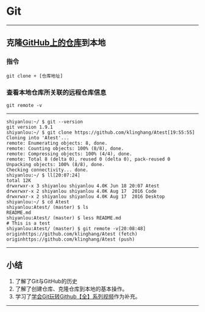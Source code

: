 # Git 
****  
## 克隆[GitHub上的仓库](https://github.com/klinghang/Atest)到本地   
### 指令  
	git clone + [仓库地址]  
### 查看本地仓库所关联的远程仓库信息  
	git remote -v 
****   
	shiyanlou:~/ $ git --version          
	git version 1.9.1
	shiyanlou:~/ $ git clone https://github.com/klinghang/Atest[19:55:55]
	Cloning into 'Atest'...
	remote: Enumerating objects: 8, done.
	remote: Counting objects: 100% (8/8), done.
	remote: Compressing objects: 100% (4/4), done.
	remote: Total 8 (delta 0), reused 0 (delta 0), pack-reused 0
	Unpacking objects: 100% (8/8), done.
	Checking connectivity... done.
	shiyanlou:~/ $ ll[20:07:24]
	total 12K
	drwxrwxr-x 3 shiyanlou shiyanlou 4.0K Jun 18 20:07 Atest
	drwxrwxr-x 2 shiyanlou shiyanlou 4.0K Aug 17  2016 Code
	drwxrwxr-x 2 shiyanlou shiyanlou 4.0K Aug 17  2016 Desktop
	shiyanlou:~/ $ cd Atest 
	shiyanlou:Atest/ (master) $ ls
	README.md
	shiyanlou:Atest/ (master) $ less README.md  
	# This is a test
	shiyanlou:Atest/ (master) $ git remote -v[20:08:48]
	originhttps://github.com/klinghang/Atest (fetch)
	originhttps://github.com/klinghang/Atest (push)  
****  
## 小结  
1. 了解了Git与GitHub的历史  
2. 了解了创建仓库、克隆仓库到本地的基本操作。
3. 学习了[学会Git玩转Github【全】系列视频](https://www.bilibili.com/video/av10475153?from=search&seid=651825566656254452)作为补充。
****
